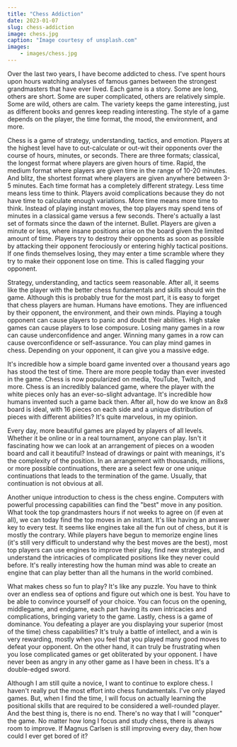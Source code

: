 ```yaml
---
title: "Chess Addiction"
date: 2023-01-07
slug: chess-addiction
image: chess.jpg
caption: "Image courtesy of unsplash.com"
images:
    - images/chess.jpg
---
```


Over the last two years, I have become addicted to chess. I've spent hours upon hours watching analyses of famous games between the strongest grandmasters that have ever lived. Each game is a story. Some are long, others are short. Some are super complicated, others are relatively simple. Some are wild, others are calm. The variety keeps the game interesting, just as different books and genres keep reading interesting. The style of a game depends on the player, the time format, the mood, the environment, and more.

Chess is a game of strategy, understanding, tactics, and emotion. Players at the highest level have to out-calculate or out-wit their opponents over the course of hours, minutes, or seconds. There are three formats; classical, the longest format where players are given hours of time. Rapid, the medium format where players are given time in the range of 10-20 minutes. And blitz, the shortest format where players are given anywhere between 3-5 minutes. Each time format has a completely different strategy. Less time means less time to think. Players avoid complications because they do not have time to calculate enough variations. More time means more time to think. Instead of playing instant moves, the top players may spend tens of minutes in a classical game versus a few seconds. There's actually a last set of formats since the dawn of the internet. Bullet. Players are given a minute or less, where insane positions arise on the board given the limited amount of time. Players try to destroy their opponents as soon as possible by attacking their opponent ferociously or entering highly tactical positions. If one finds themselves losing, they may enter a time scramble where they try to make their opponent lose on time. This is called flagging your opponent. 

Strategy, understanding, and tactics seem reasonable. After all, it seems like the player with the better chess fundamentals and skills should win the game. Although this is probably true for the most part, it is easy to forget that chess players are human. Humans have emotions. They are influenced by their opponent, the environment, and their own minds. Playing a tough opponent can cause players to panic and doubt their abilities. High stake games can cause players to lose composure. Losing many games in a row can cause underconfidence and anger. Winning many games in a row can cause overconfidence or self-assurance. You can play mind games in chess. Depending on your opponent, it can give you a massive edge. 

It's incredible how a simple board game invented over a thousand years ago has stood the test of time. There are more people today than ever invested in the game. Chess is now popularized on media, YouTube, Twitch, and more. Chess is an incredibly balanced game, where the player with the white pieces only has an ever-so-slight advantage. It's incredible how humans invented such a game back then. After all, how do we know an 8x8 board is ideal, with 16 pieces on each side and a unique distribution of pieces with different abilities? It's quite marvelous, in my opinion. 

Every day, more beautiful games are played by players of all levels. Whether it be online or in a real tournament, anyone can play. Isn't it fascinating how we can look at an arrangement of pieces on a wooden board and call it beautiful? Instead of drawings or paint with meanings, it's the complexity of the position. In an arrangement with thousands, millions, or more possible continuations, there are a select few or one unique continuations that leads to the termination of the game. Usually, that continuation is not obvious at all.

Another unique introduction to chess is the chess engine. Computers with powerful processing capabilities can find the "best" move in any position. What took the top grandmasters hours if not weeks to agree on (if even at all), we can today find the top moves in an instant. It's like having an answer key to every test. It seems like engines take all the fun out of chess, but it is mostly the contrary. While players have begun to memorize engine lines (it's still very difficult to understand why the best moves are the best), most top players can use engines to improve their play, find new strategies, and understand the intricacies of complicated positions like they never could before. It's really interesting how the human mind was able to create an engine that can play better than all the humans in the world combined. 

What makes chess so fun to play? It's like any puzzle. You have to think over an endless sea of options and figure out which one is best. You have to be able to convince yourself of your choice. You can focus on the opening, middlegame, and endgame, each part having its own intricacies and complications, bringing variety to the game. Lastly, chess is a game of dominance. You defeating a player are you displaying your superior (most of the time) chess capabilities? It's truly a battle of intellect, and a win is very rewarding, mostly when you feel that you played many good moves to defeat your opponent. On the other hand, it can truly be frustrating when you lose complicated games or get obliterated by your opponent. I have never been as angry in any other game as I have been in chess. It's a double-edged sword.

Although I am still quite a novice, I want to continue to explore chess. I haven't really put the most effort into chess fundamentals. I've only played games. But, when I find the time, I will focus on actually learning the positional skills that are required to be considered a well-rounded player. And the best thing is, there is no end. There's no way that I will "conquer" the game. No matter how long I focus and study chess, there is always room to improve. If Magnus Carlsen is still improving every day, then how could I ever get bored of it?